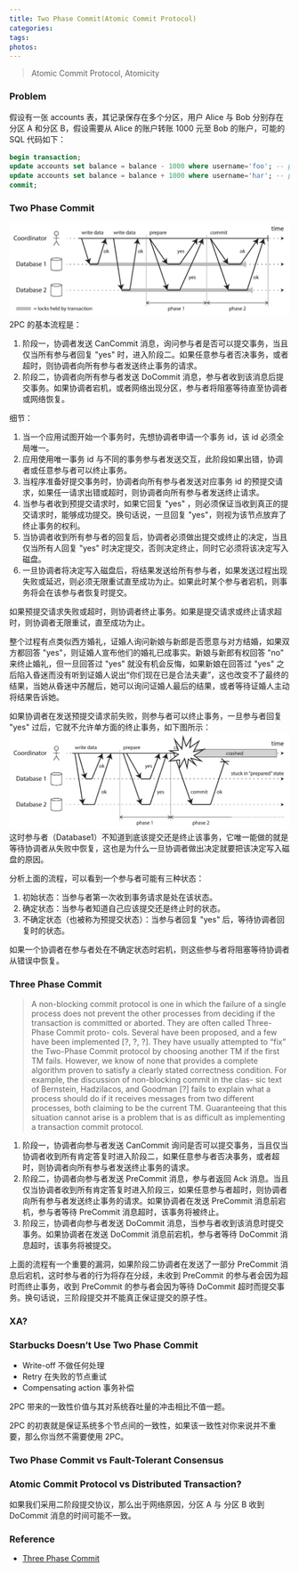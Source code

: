 ```yaml
---
title: Two Phase Commit(Atomic Commit Protocol)
categories:
tags:
photos:
---
```


> Atomic Commit Protocol, Atomicity

<!-- more -->

### Problem
假设有一张 accounts 表，其记录保存在多个分区，用户 Alice 与 Bob 分别存在分区 A 和分区 B，假设需要从 Alice 的账户转账 1000 元至 Bob 的账户，可能的 SQL 代码如下：
```sql
begin transaction;
update accounts set balance = balance - 1000 where username='foo'; -- partition A
update accounts set balance = balance + 1000 where username='har'; -- partition B
commit;
```

### Two Phase Commit
![two-phase-commit](../img/content/two-phase-commit/9-9.jpeg)
2PC 的基本流程是：
1. 阶段一，协调者发送 CanCommit 消息，询问参与者是否可以提交事务，当且仅当所有参与者回复 "yes" 时，进入阶段二。如果任意参与者否决事务，或者超时，则协调者向所有参与者发送终止事务的请求。
2. 阶段二，协调者向所有参与者发送 DoCommit 消息，参与者收到该消息后提交事务。如果协调者宕机，或者网络出现分区，参与者将阻塞等待直至协调者或网络恢复。

细节：
1. 当一个应用试图开始一个事务时，先想协调者申请一个事务 id，该 id 必须全局唯一。
2. 应用使用唯一事务 id 与不同的事务参与者发送交互，此阶段如果出错，协调者或任意参与者可以终止事务。
3. 当程序准备好提交事务时，协调者向所有参与者发送对应事务 id 的预提交请求，如果任一请求出错或超时，则协调者向所有参与者发送终止请求。
4. 当参与者收到预提交请求时，如果它回复 "yes" ，则必须保证当收到真正的提交请求时，能够成功提交。换句话说，一旦回复 "yes"，则视为该节点放弃了终止事务的权利。
5. 当协调者收到所有参与者的回复后，协调者必须做出提交或终止的决定，当且仅当所有人回复 "yes" 时决定提交，否则决定终止，同时它必须将该决定写入磁盘。
6. 一旦协调者将决定写入磁盘后，将结果发送给所有参与者，如果发送过程出现失败或延迟，则必须无限重试直至成功为止。如果此时某个参与者宕机，则事务将会在该参与者恢复时提交。

如果预提交请求失败或超时，则协调者终止事务。如果是提交请求或终止请求超时，则协调者无限重试，直至成功为止。

整个过程有点类似西方婚礼，证婚人询问新娘与新郎是否愿意与对方结婚，如果双方都回答 "yes"，则证婚人宣布他们的婚礼已成事实。新娘与新郎有权回答 "no" 来终止婚礼，但一旦回答过 "yes" 就没有机会反悔，如果新娘在回答过 "yes" 之后陷入昏迷而没有听到证婚人说出“你们现在已是合法夫妻”，这也改变不了最终的结果，当她从昏迷中苏醒后，她可以询问证婚人最后的结果，或者等待证婚人主动将结果告诉她。

如果协调者在发送预提交请求前失败，则参与者可以终止事务，一旦参与者回复 "yes" 过后，它就不允许单方面的终止事务，如下图所示：
![coordinator-failure](../img/content/two-phase-commit/9-10.jpeg)
这时参与者（Database1）不知道到底该提交还是终止该事务，它唯一能做的就是等待协调者从失败中恢复，这也是为什么一旦协调者做出决定就要把该决定写入磁盘的原因。

分析上面的流程，可以看到一个参与者可能有三种状态：
1. 初始状态：当参与者第一次收到事务请求是处在该状态。
2. 确定状态：当参与者知道自己应该提交还是终止时的状态。
2. 不确定状态（也被称为预提交状态）：当参与者回复 "yes" 后，等待协调者回复时的状态。

如果一个协调者在参与者处在不确定状态时宕机，则这些参与者将阻塞等待协调者从错误中恢复。

### Three Phase Commit
> A non-blocking commit protocol is one in which the failure of a single
process does not prevent the other processes from deciding if the transaction
is committed or aborted. They are often called Three-Phase Commit proto-
cols. Several have been proposed, and a few have been implemented [?, ?, ?].
They have usually attempted to “fix” the Two-Phase Commit protocol by
choosing another TM if the first TM fails. However, we know of none that
provides a complete algorithm proven to satisfy a clearly stated correctness
condition. For example, the discussion of non-blocking commit in the clas-
sic text of Bernstein, Hadzilacos, and Goodman [?] fails to explain what a
process should do if it receives messages from two different processes, both
claiming to be the current TM. Guaranteeing that this situation cannot
arise is a problem that is as difficult as implementing a transaction commit
protocol.

1. 阶段一，协调者向参与者发送 CanCommit 询问是否可以提交事务，当且仅当协调者收到所有肯定答复时进入阶段二，如果任意参与者否决事务，或者超时，则协调者向所有参与者发送终止事务的请求。
2. 阶段二，协调者向参与者发送 PreCommit 消息，参与者返回 Ack 消息。当且仅当协调者收到所有肯定答复时进入阶段三，如果任意参与者超时，则协调者向所有参与者发送终止事务的请求。如果协调者在发送 PreCommit 消息前宕机，参与者等待 PreCommit 消息超时，该事务将被终止。
3. 阶段三，协调者向参与者发送 DoCommit 消息，当参与者收到该消息时提交事务。如果协调者在发送 DoCommit 消息前宕机，参与者等待 DoCommit 消息超时，该事务将被提交。

上面的流程有一个重要的漏洞，如果阶段二协调者在发送了一部分 PreCommit 消息后宕机，这时参与者的行为将存在分歧，未收到 PreCommit 的参与者会因为超时而终止事务，收到 PreCommit 的参与者会因为等待 DoCommit 超时而提交事务。换句话说，三阶段提交并不能真正保证提交的原子性。

### XA?

### Starbucks Doesn’t Use Two Phase Commit
- Write-off
    不做任何处理
- Retry
    在失败的节点重试
- Compensating action
    事务补偿

2PC 带来的一致性价值与其对系统吞吐量的冲击相比不值一题。

2PC 的初衷就是保证系统多个节点间的一致性，如果该一致性对你来说并不重要，那么你当然不需要使用 2PC。

### Two Phase Commit vs Fault-Tolerant Consensus

### Atomic Commit Protocol vs Distributed Transaction?


如果我们采用二阶段提交协议，那么出于网络原因，分区 A 与 分区 B 收到 DoCommit 消息的时间可能不一致。

### Reference
- [Three Phase Commit](http://courses.cs.vt.edu/~cs5204/fall00/distributedDBMS/sreenu/3pc.html)